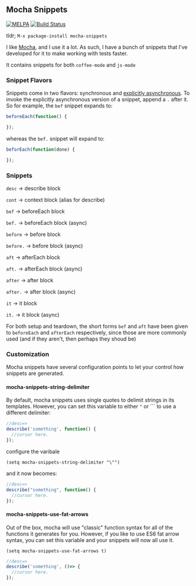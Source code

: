## Mocha Snippets
[![MELPA](http://melpa.milkbox.net/packages/mocha-snippets-badge.svg)](http://melpa.milkbox.net/#/mocha-snippets)
[![Build Status](https://travis-ci.org/cowboyd/mocha-snippets.el.png?branch=master)](https://travis-ci.org/cowboyd/mocha-snippets.el)



tldr; `M-x package-install mocha-snippets`

I like [Mocha][1], and I use it a lot. As such, I have a bunch of
snippets that I've developed for it to make working with tests faster.

It contains snippets for both `coffee-mode` and `js-mode`

### Snippet Flavors

Snippets come in two flavors: synchronous and
[explicitly asynchronous][2]. To invoke the explicitly asynchronous
version of a snippet, append a `.` after it. So for example, the `bef` snippet expands to:

```javascript
beforeEach(function() {

});
```

whereas the `bef.` snippet will expand to:

``` javascript
beforEach(function(done) {

});
```

### Snippets

`desc` -> describe block

`cont` -> context block (alias for describe)

`bef` -> beforeEach block

`bef.` -> beforeEach block (async)

`before` -> before block

`before.` -> before block (async)

`aft` -> afterEach block

`aft.` -> afterEach block (async)

`after` -> after block

`after.` -> after block (async)

`it` -> it block

`it.` -> it block (async)

For both setup and teardown, the short forms `bef` and `aft` have
been given to `beforeEach` and `afterEach` respectively, since
those are more commonly used (and if they aren't, then perhaps they
shoud be)

### Customization

Mocha snippets have several configuration points to let your control
how snippets are generated.

#### mocha-snippets-string-delimiter

By default, mocha snippets uses single quotes to delimit strings in
its templates. However, you can set this variable to either `"` or
`\`` to use a different delimiter:

``` javascript
//desc=>
describe('something', function() {
  //cursor here.
});
```

configure the varibale

``` emacs-lisp
(setq mocha-snippets-string-delimiter "\"")
```

and it now becomes:
``` javascript
//desc=>
describe("something", function() {
  //cursor here.
});
```

#### mocha-snippets-use-fat-arrows

Out of the box, mocha will use "classic" function syntax for all of
the functions it generates for you. However, if you like to use ES6
fat arrow syntax, you can set this variable and your snippets will now
all use it.

``` emacs-lisp
(setq mocha-snippets-use-fat-arrows t)
```

``` javascript
//desc=>
describe('something', ()=> {
  //cursor here.
});
```




[1]: https://mochajs.org
[2]: https://mochajs.org/#asynchronous-code
